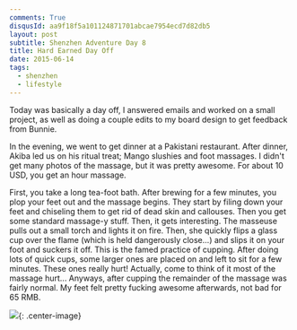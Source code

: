 ```yaml
---
comments: True
disqusId: aa9f18f5a101124871701abcae7954ecd7d82db5 
layout: post
subtitle: Shenzhen Adventure Day 8
title: Hard Earned Day Off
date: 2015-06-14
tags:
  - shenzhen
  - lifestyle
---
```

Today was basically a day off, I answered emails and worked on a small project,
as well as doing a couple edits to my board design to get feedback from Bunnie.

In the evening, we went to get dinner at a Pakistani restaurant. After dinner,
Akiba led us on his ritual treat; Mango slushies and foot massages. I didn't
get many photos of the massage, but it was pretty awesome. For about 10 USD,
you get an hour massage.

First, you take a long tea-foot bath. After brewing for a few minutes, you plop
your feet out and the massage begins. They start by filing down your feet and
chiseling them to get rid of dead skin and callouses. Then you get some
standard massage-y stuff. Then, it gets interesting. The masseuse pulls out a
small torch and lights it on fire. Then, she quickly flips a glass cup over the
flame (which is held dangerously close...) and slips it on your foot and
suckers it off. This is the famed practice of cupping. After doing lots of
quick cups, some larger ones are placed on and left to sit for a few minutes.
These ones really hurt! Actually, come to think of it most of the massage
hurt... Anyways, after cupping the remainder of the massage was fairly normal.
My feet felt pretty fucking awesome afterwards, not bad for 65 RMB.

![](https://shenzhenadventure.files.wordpress.com/2015/06/img_0077.jpg?w=225){: .center-image}

